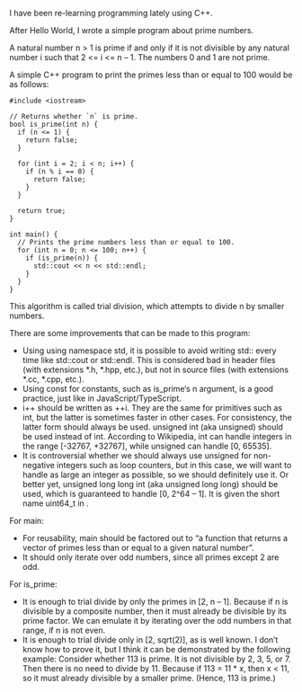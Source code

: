 I have been re-learning programming lately using C++.

After Hello World, I wrote a simple program about prime numbers.

A natural number n > 1 is prime if and only if it is not divisible by any natural number i such that 2 <= i <= n – 1. The numbers 0 and 1 are not prime.

A simple C++ program to print the primes less than or equal to 100 would be as follows:

    #include <iostream>

    // Returns whether `n` is prime.
    bool is_prime(int n) {
      if (n <= 1) {
        return false;
      }

      for (int i = 2; i < n; i++) {
        if (n % i == 0) {
          return false;
        }
      }

      return true;
    }

    int main() {
      // Prints the prime numbers less than or equal to 100.
      for (int n = 0; n <= 100; n++) {
        if (is_prime(n)) {
          std::cout << n << std::endl;
        }
      }
    }

This algorithm is called trial division, which attempts to divide n by smaller numbers.

There are some improvements that can be made to this program:

- Using using namespace std, it is possible to avoid writing std:: every time like std::cout or std::endl. This is considered bad in header files (with extensions *.h, *.hpp, etc.), but not in source files (with extensions *.cc, *.cpp, etc.).
- Using const for constants, such as is_prime‘s n argument, is a good practice, just like in JavaScript/TypeScript.
- i++ should be written as ++i. They are the same for primitives such as int, but the latter is sometimes faster in other cases. For consistency, the latter form should always be used.
unsigned int (aka unsigned) should be used instead of int.
According to Wikipedia, int can handle integers in the range [-32767, +32767], while unsigned can handle [0, 65535].
- It is controversial whether we should always use unsigned for non-negative integers such as loop counters, but in this case, we will want to handle as large an integer as possible, so we should definitely use it.
Or better yet, unsigned long long int (aka unsigned long long) should be used, which is guaranteed to handle [0, 2^64 – 1]. It is given the short name uint64_t in <cstdint>.

For main:
- For reusability, main should be factored out to “a function that returns a vector of primes less than or equal to a given natural number”.
- It should only iterate over odd numbers, since all primes except 2 are odd.

For is_prime:
- It is enough to trial divide by only the primes in [2, n – 1]. Because if n is divisible by a composite number, then it must already be divisible by its prime factor.
We can emulate it by iterating over the odd numbers in that range, if n is not even.
- It is enough to trial divide only in [2, sqrt(2)], as is well known.
I don’t know how to prove it, but I think it can be demonstrated by the following example:
Consider whether 113 is prime. It is not divisible by 2, 3, 5, or 7. Then there is no need to divide by 11. Because if 113 = 11 * x, then x < 11, so it must already divisible by a smaller prime. (Hence, 113 is prime.)
